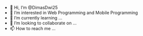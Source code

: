 - 👋 Hi, I’m @DimasDwi25
- 👀 I’m interested in Web Programming and Mobile Programming
- 🌱 I’m currently learning ...
- 💞️ I’m looking to collaborate on ...
- 📫 How to reach me ...

<!---
DimasDwi25/DimasDwi25 is a ✨ special ✨ repository because its `README.md` (this file) appears on your GitHub profile.
You can click the Preview link to take a look at your changes.
--->
